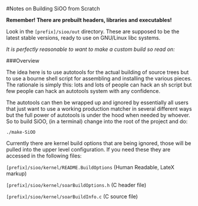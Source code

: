 #Notes on Building SiOO from Scratch

**Remember! There are prebuilt headers, libraries and executables!**

Look in the `[prefix]/sioo/out` directory. These are supposed to be
the latest stable versions, ready to use on GNU/Linux libc systems.

_It is perfectly reasonable to want to make a custom build so read on:_

###Overview

The idea here is to use autotools for the actual building of source
trees but to use a bourne shell script for assembling and installing
the various pieces. The rationale is simply this: lots and lots of 
people can hack an sh script but few people can hack an autotools
system with any confidence.

The autotools can then be wrapped up and ignored by essentially
all users that just want to use a working production matcher in 
several different ways but the full power of autotools is under
the hood when needed by whoever.
So to build SiOO, (in a terminal) change into the root of the project 
and do:

`./make-SiOO`

Currently there are kernel build options that are being ignored,
those will be pulled into the upper level configuration. If you need
these they are accessed in the following files:

`[prefix]/sioo/kernel/README.BuildOptions` (Human Readable, LateX markup)

`[prefix]/sioo/kernel/soarBuildOptions.h` (C header file)

`[prefix]/sioo/kernel/soarBuildInfo.c` (C source file)

